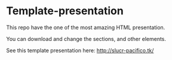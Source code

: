 # Template-presentation
This repo have the one of the most amazing HTML presentation. 

You can download and change the sections, and other elements.

See this template presentation here: http://slucr-pacifico.tk/
